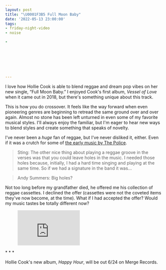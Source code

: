 ```yaml
---
layout: post
title: "\U0001F3B5 Full Moon Baby"
date: '2022-05-13 23:00:00'
tags:
- friday-night-video
- noise

- 







---
```


I love how Hollie Cook is able to blend reggae and dream pop vibes on her new single, “Full Moon Baby.” I enjoyed Cook's first album, _Vessel of Love_ when it came out in 2018, but there's something unique about this track.

This is how you do crossover. It feels like the way forward when even pioneering genres are beginning to retread the same ground over and over again. Almost no stone has been left unturned in even some of my favorite musical styles. I'll always enjoy the familiar, but I'm eager to hear new ways to blend styles and create something that speaks of novelty.

I've never been a _huge_ fan of reggae, but I've never disliked it, either. Even if it was a crutch for some of [the early music by The Police](https://blog.ayjay.org/42216-2/).

> Sting: The other nice thing about playing a reggae groove in the verses was that you could leave holes in the music. I needed those holes because, initially, I had a hard time singing and playing at the same time. So if we had a signature in the band it was…

> Andy Summers: Big holes?

Not too long before my grandfather died, he offered me his collection of reggae cassettes. I declined the offer (cassettes were not the coveted items they've now become, at the time). What if I had accepted the offer? Would my music tastes be totally different now?

<figure class="kg-card kg-embed-card"><iframe width="200" height="113" src="https://www.youtube.com/embed/t9Twjmn1XiU?feature=oembed" frameborder="0" allow="accelerometer; autoplay; clipboard-write; encrypted-media; gyroscope; picture-in-picture" allowfullscreen></iframe></figure>
* * *

Hollie Cook's new album, _Happy Hour_, will be out 6/24 on Merge Records.

